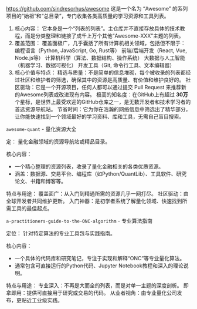 https://github.com/sindresorhus/awesome
这是一个名为 “Awesome” 的系列项目的“始祖”和“总目录”，专门收集各类高质量的学习资源和工具列表。
1.  核心内容：
     它本身是一个“列表的列表”。主仓库并不直接存放具体的技术教程，而是分类整理和链接了成千上万个其他“Awesome-XXX”主题的列表。
2.  覆盖范围：
   覆盖面极广，几乎囊括了所有计算机相关领域，包括但不限于：
   编程语言（Python, JavaScript, Go, Rust等）
   前端/后端开发（React, Vue, Node.js等）
   计算机科学（算法、数据结构、操作系统）
   大数据与人工智能（机器学习、数据可视化）
   开发工具（Git, 命令行工具、文本编辑器）
3.  核心价值与特点：
    精选与质量：不是简单的信息堆砌，每个被收录的列表都经过社区和维护者的筛选，确保其中的资源是高质量、有价值和维护良好的。
    社区驱动：它是一个开源项目，任何人都可以通过提交 Pull Request 来推荐新的Awesome列表或改进现有内容。
    极高的知名度：在GitHub上有超过 **30万** 个星标，是世界上最受欢迎的GitHub仓库之一，是无数开发者和技术学习者的首选资源导航站。
    节省时间：它为你在浩瀚的网络信息中筛选出了精华部分，让你能快速找到一个领域最好的学习资料、库和工具，无需自己盲目搜索。



 `awesome-quant` - 量化资源大全

定： 量化金融领域的资源导航站或精品目录。

核心内容：
- 一个精心整理的资源列表，收录了量化金融相关的各类优质资源。
- 涵盖：数据源、交易平台、编程库（如Python/QuantLib）、工具软件、研究论文、书籍和博客等。

特点与用途：
  覆盖面广：从入门到精通所需的资源几乎一网打尽。
  社区驱动：由全球开发者共同维护更新。
  入门神器：是初学者系统了解量化领域、快速找到所需工具的最佳起点。



 `a-practitioners-guide-to-the-ONC-algorithm` - 专业算法指南

定位： 针对特定算法的专业工具包与实践指南。

核心内容：
- 一个具体的代码库和研究笔记，专注于实现和解释“ONC”等专业量化算法。
- 通常包含可直接运行的Python代码、Jupyter Notebook教程和深入的理论说明。

特点与用途：
  专业深入：不再是大而全的列表，而是对单一主题的深度剖析。
  即拿即用：提供可直接用于研究或交易的代码。
  从业者视角：由专业量化公司发布，更贴近工业级实践。
